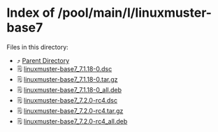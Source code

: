 
# Index of /pool/main/l/linuxmuster-base7
Files in this directory:
- ⤴ [Parent Directory](../)
- 🗒 [linuxmuster-base7_7.1.18-0.dsc](linuxmuster-base7_7.1.18-0.dsc)
- 🗒 [linuxmuster-base7_7.1.18-0.tar.gz](linuxmuster-base7_7.1.18-0.tar.gz)
- 🗒 [linuxmuster-base7_7.1.18-0_all.deb](linuxmuster-base7_7.1.18-0_all.deb)
- 🗒 [linuxmuster-base7_7.2.0-rc4.dsc](linuxmuster-base7_7.2.0-rc4.dsc)
- 🗒 [linuxmuster-base7_7.2.0-rc4.tar.gz](linuxmuster-base7_7.2.0-rc4.tar.gz)
- 🗒 [linuxmuster-base7_7.2.0-rc4_all.deb](linuxmuster-base7_7.2.0-rc4_all.deb)
